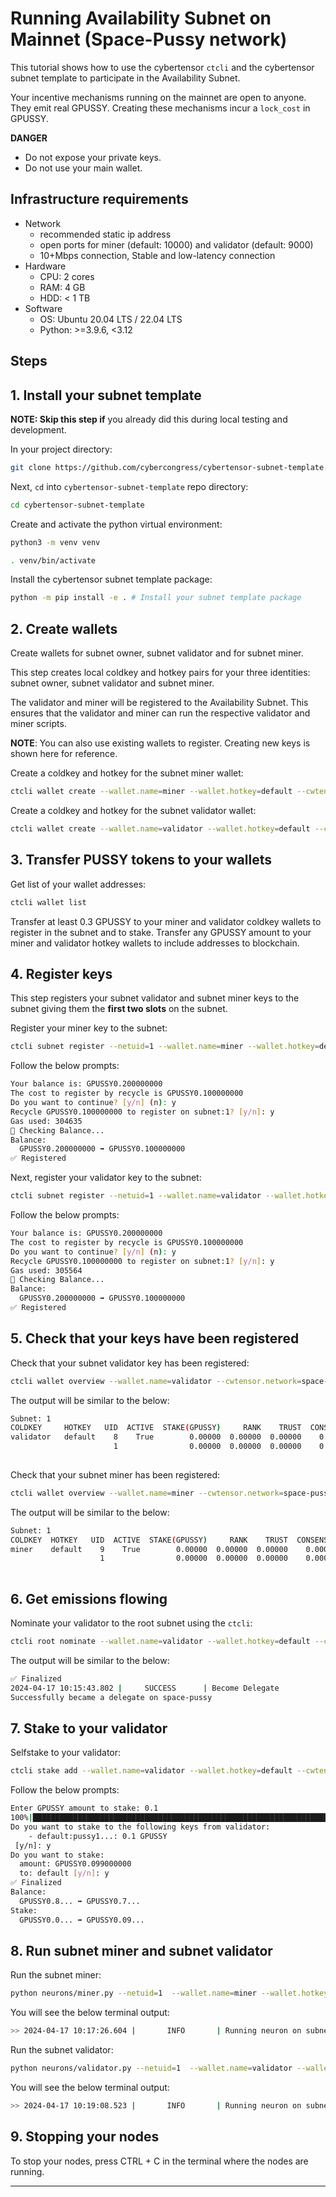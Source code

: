 # Running Availability Subnet on Mainnet (Space-Pussy network)

This tutorial shows how to use the cybertensor `ctcli` and the cybertensor subnet template to participate in the Availability Subnet. 

[//]: # (**IMPORTANT:** Before attempting to register on mainnet, we strongly recommend that you:)

[//]: # (- run [Running Subnet Locally]&#40;running_on_staging.md&#41;.)

Your incentive mechanisms running on the mainnet are open to anyone. They emit real GPUSSY. Creating these mechanisms incur a `lock_cost` in GPUSSY.

**DANGER**
- Do not expose your private keys.
- Do not use your main wallet.

## Infrastructure requirements

- Network
  - recommended static ip address
  - open ports for miner (default: 10000) and validator (default: 9000)
  - 10+Mbps connection, Stable and low-latency connection
- Hardware
  - CPU: 2 cores
  - RAM: 4 GB
  - HDD: < 1 TB
- Software
  - OS: Ubuntu 20.04 LTS / 22.04 LTS
  - Python: >=3.9.6, <3.12

## Steps

## 1. Install your subnet template

**NOTE: Skip this step if** you already did this during local testing and development.

In your project directory:

```bash
git clone https://github.com/cybercongress/cybertensor-subnet-template.git 
```

Next, `cd` into `cybertensor-subnet-template` repo directory:

```bash
cd cybertensor-subnet-template
```
Create and activate the python virtual environment:
```bash
python3 -m venv venv
```
```bash
. venv/bin/activate
```
Install the cybertensor subnet template package:
```bash
python -m pip install -e . # Install your subnet template package
```

## 2. Create wallets 

Create wallets for subnet owner, subnet validator and for subnet miner.
  
This step creates local coldkey and hotkey pairs for your three identities: subnet owner, subnet validator and subnet miner.

The validator and miner will be registered to the Availability Subnet. 
This ensures that the validator and miner can run the respective validator and miner scripts.

**NOTE**: You can also use existing wallets to register. Creating new keys is shown here for reference.

Create a coldkey and hotkey for the subnet miner wallet:
```bash
ctcli wallet create --wallet.name=miner --wallet.hotkey=default --cwtensor.network=space-pussy [--no_password]
```

Create a coldkey and hotkey for the subnet validator wallet:

```bash
ctcli wallet create --wallet.name=validator --wallet.hotkey=default --cwtensor.network=space-pussy [--no_password]
```

## 3. Transfer PUSSY tokens to your wallets
Get list of your wallet addresses:
```bash
ctcli wallet list
```
Transfer at least 0.3 GPUSSY to your miner and validator coldkey wallets to register in the subnet and to stake.
Transfer any GPUSSY amount to your miner and validator hotkey wallets to include addresses to blockchain.

## 4. Register keys

This step registers your subnet validator and subnet miner keys to the subnet giving them the **first two slots** on the subnet.

Register your miner key to the subnet:

```bash
ctcli subnet register --netuid=1 --wallet.name=miner --wallet.hotkey=default --cwtensor.network=space-pussy
```

Follow the below prompts:

```bash
Your balance is: GPUSSY0.200000000
The cost to register by recycle is GPUSSY0.100000000
Do you want to continue? [y/n] (n): y
Recycle GPUSSY0.100000000 to register on subnet:1? [y/n]: y
Gas used: 304635
📡 Checking Balance...
Balance:
  GPUSSY0.200000000 ➡ GPUSSY0.100000000
✅ Registered
```

Next, register your validator key to the subnet:

```bash
ctcli subnet register --netuid=1 --wallet.name=validator --wallet.hotkey=default --cwtensor.network=space-pussy
```

Follow the below prompts:

```bash
Your balance is: GPUSSY0.200000000
The cost to register by recycle is GPUSSY0.100000000
Do you want to continue? [y/n] (n): y
Recycle GPUSSY0.100000000 to register on subnet:1? [y/n]: y
Gas used: 305564
📡 Checking Balance...
Balance:
  GPUSSY0.200000000 ➡ GPUSSY0.100000000
✅ Registered
```

## 5. Check that your keys have been registered

Check that your subnet validator key has been registered:

```bash
ctcli wallet overview --wallet.name=validator --cwtensor.network=space-pussy
```

The output will be similar to the below:

```bash
Subnet: 1                                                                                                                                                                
COLDKEY     HOTKEY   UID  ACTIVE  STAKE(GPUSSY)     RANK    TRUST  CONSENSUS  INCENTIVE  DIVIDENDS  EMISSION(GPUSSY)   VTRUST  VPERMIT  UPDATED       AXON  HOTKEY
validator   default    8    True        0.00000  0.00000  0.00000    0.00000    0.00000    0.00000                 0  0.00000        *   251566  ...:10000  pussy1…
                       1                0.00000  0.00000  0.00000    0.00000    0.00000                      GPUSSY0  0.00000
                                                                          Wallet balance: GPUSSY0.1
```

Check that your subnet miner has been registered:

```bash
ctcli wallet overview --wallet.name=miner --cwtensor.network=space-pussy
```

The output will be similar to the below:

```bash
Subnet: 1                                                                                                                                                                
COLDKEY  HOTKEY   UID  ACTIVE  STAKE(GPUSSY)     RANK    TRUST  CONSENSUS  INCENTIVE  DIVIDENDS  EMISSION(GPUSSY)   VTRUST  VPERMIT  UPDATED       AXON  HOTKEY
miner    default    9    True        0.00000  0.00000  0.00000    0.00000    0.00000    0.00000                 0  0.00000        *   251566  ...:10000  pussy1…
                    1                0.00000  0.00000  0.00000    0.00000    0.00000                      GPUSSY0  0.00000
                                                                          Wallet balance: GPUSSY0.1
```

## 6. Get emissions flowing

Nominate your validator to the root subnet using the `ctcli`:
```bash
ctcli root nominate --wallet.name=validator --wallet.hotkey=default --cwtensor.network=space-pussy
```
The output will be similar to the below:
```bash
✅ Finalized
2024-04-17 10:15:43.802 |     SUCCESS      | Become Delegate               Finalized: True
Successfully became a delegate on space-pussy
```

## 7. Stake to your validator
Selfstake to your validator:
```bash
ctcli stake add --wallet.name=validator --wallet.hotkey=default --cwtensor.network=space-pussy
```
Follow the below prompts:

```bash
Enter GPUSSY amount to stake: 0.1
100%|█████████████████████████████████████████████████████████████████████████████████████████████████████████████████████████| 1/1 [00:00<00:00,  3.94it/s]
Do you want to stake to the following keys from validator:
    - default:pussy1...: 0.1 GPUSSY
 [y/n]: y
Do you want to stake:
  amount: GPUSSY0.099000000
  to: default [y/n]: y
✅ Finalized
Balance:
  GPUSSY0.8... ➡ GPUSSY0.7...
Stake:
  GPUSSY0.0... ➡ GPUSSY0.09...
```

## 8. Run subnet miner and subnet validator

Run the subnet miner:

```bash
python neurons/miner.py --netuid=1  --wallet.name=miner --wallet.hotkey=default --logging.debug --logging.logging_dir=miner_logs --logging.record_log --cwtensor.network=space-pussy --axon.port=9000
```

You will see the below terminal output:

```bash
>> 2024-04-17 10:17:26.604 |       INFO       | Running neuron on subnet: 1 with uid 9 using network: space-pussy
```

Run the subnet validator:

```bash
python neurons/validator.py --netuid=1  --wallet.name=validator --wallet.hotkey=default --logging.debug --logging.logging_dir=validator_logs --logging.record_log --cwtensor.network=space-pussy --axon.port=10000
```

You will see the below terminal output:

```bash
>> 2024-04-17 10:19:08.523 |       INFO       | Running neuron on subnet: 1 with uid 8 using network: space-pussy
```

[//]: # (## 9. [Optional] Register to the root subnet)

[//]: # (or register your validator to the root subnet using the `ctcli`:)

[//]: # ()
[//]: # (```bash)

[//]: # (ctcli root register --wallet.name=validator --wallet.hotkey=default --cwtensor.network=space-pussy)

[//]: # (```)

[//]: # (You will see the below terminal output:)

[//]: # (```bash)

[//]: # ()
[//]: # (```)

[//]: # (Then set your weights for the subnet:)

[//]: # ()
[//]: # (```bash)

[//]: # (ctcli root weights --wallet.name=validator --wallet.hotkey=default --netuid=1 --weights=1  --cwtensor.network=space-pussy)

[//]: # (```)

[//]: # (You will see the below terminal output:)

[//]: # (```bash)

[//]: # (netuids tensor&#40;[1]&#41;  weights tensor&#40;[1.]&#41;)

[//]: # ()
[//]: # (Raw Weights -> Normalized weights: )

[//]: # (        tensor&#40;[1.]&#41; -> )

[//]: # (        tensor&#40;[1.]&#41;)

[//]: # ()
[//]: # (Do you want to set the following root weights?:)

[//]: # (  weights: tensor&#40;[1.]&#41;)

[//]: # (  uids: tensor&#40;[1]&#41;? [y/n]: y)

[//]: # (✅ Finalized)

[//]: # (2024-04-17 10:28:31.616 |     SUCCESS      | Set weights                   Finalized)

[//]: # (```)

## 9. Stopping your nodes

To stop your nodes, press CTRL + C in the terminal where the nodes are running.

---
